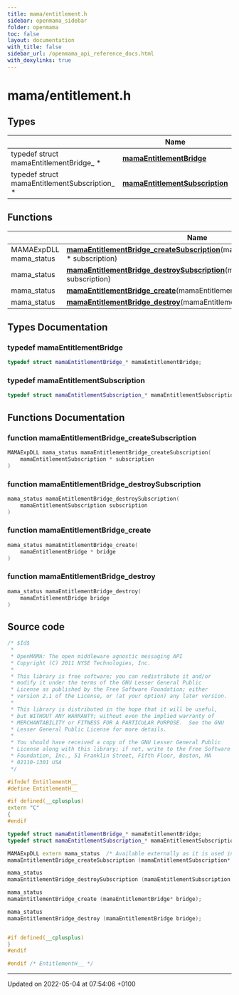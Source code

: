 ```yaml
---
title: mama/entitlement.h
sidebar: openmama_sidebar
folder: openmama
toc: false
layout: documentation
with_title: false
sidebar_url: /openmama_api_reference_docs.html
with_doxylinks: true
---
```


# mama/entitlement.h



## Types

|                | Name           |
| -------------- | -------------- |
| typedef struct mamaEntitlementBridge_ * | **[mamaEntitlementBridge](entitlement_8h.html#typedef-mamaentitlementbridge)**  |
| typedef struct mamaEntitlementSubscription_ * | **[mamaEntitlementSubscription](entitlement_8h.html#typedef-mamaentitlementsubscription)**  |

## Functions

|                | Name           |
| -------------- | -------------- |
| MAMAExpDLL mama_status | **[mamaEntitlementBridge_createSubscription](entitlement_8h.html#function-mamaentitlementbridge-createsubscription)**(mamaEntitlementSubscription * subscription) |
| mama_status | **[mamaEntitlementBridge_destroySubscription](entitlement_8h.html#function-mamaentitlementbridge-destroysubscription)**(mamaEntitlementSubscription subscription) |
| mama_status | **[mamaEntitlementBridge_create](entitlement_8h.html#function-mamaentitlementbridge-create)**(mamaEntitlementBridge * bridge) |
| mama_status | **[mamaEntitlementBridge_destroy](entitlement_8h.html#function-mamaentitlementbridge-destroy)**(mamaEntitlementBridge bridge) |

## Types Documentation

### typedef mamaEntitlementBridge

```cpp
typedef struct mamaEntitlementBridge_* mamaEntitlementBridge;
```


### typedef mamaEntitlementSubscription

```cpp
typedef struct mamaEntitlementSubscription_* mamaEntitlementSubscription;
```



## Functions Documentation

### function mamaEntitlementBridge_createSubscription

```cpp
MAMAExpDLL mama_status mamaEntitlementBridge_createSubscription(
    mamaEntitlementSubscription * subscription
)
```


### function mamaEntitlementBridge_destroySubscription

```cpp
mama_status mamaEntitlementBridge_destroySubscription(
    mamaEntitlementSubscription subscription
)
```


### function mamaEntitlementBridge_create

```cpp
mama_status mamaEntitlementBridge_create(
    mamaEntitlementBridge * bridge
)
```


### function mamaEntitlementBridge_destroy

```cpp
mama_status mamaEntitlementBridge_destroy(
    mamaEntitlementBridge bridge
)
```




## Source code

```cpp
/* $Id$
 *
 * OpenMAMA: The open middleware agnostic messaging API
 * Copyright (C) 2011 NYSE Technologies, Inc.
 *
 * This library is free software; you can redistribute it and/or
 * modify it under the terms of the GNU Lesser General Public
 * License as published by the Free Software Foundation; either
 * version 2.1 of the License, or (at your option) any later version.
 *
 * This library is distributed in the hope that it will be useful,
 * but WITHOUT ANY WARRANTY; without even the implied warranty of
 * MERCHANTABILITY or FITNESS FOR A PARTICULAR PURPOSE.  See the GNU
 * Lesser General Public License for more details.
 *
 * You should have received a copy of the GNU Lesser General Public
 * License along with this library; if not, write to the Free Software
 * Foundation, Inc., 51 Franklin Street, Fifth Floor, Boston, MA
 * 02110-1301 USA
 */

#ifndef EntitlementH__
#define EntitlementH__

#if defined(__cplusplus)
extern "C"
{
#endif

typedef struct mamaEntitlementBridge_* mamaEntitlementBridge;
typedef struct mamaEntitlementSubscription_* mamaEntitlementSubscription;

MAMAExpDLL extern mama_status  /* Available externally as it is used in entitlement bridges. */
mamaEntitlementBridge_createSubscription (mamaEntitlementSubscription* subscription);

mama_status
mamaEntitlementBridge_destroySubscription (mamaEntitlementSubscription subscription);

mama_status
mamaEntitlementBridge_create (mamaEntitlementBridge* bridge);

mama_status
mamaEntitlementBridge_destroy (mamaEntitlementBridge bridge);


#if defined(__cplusplus)
}
#endif

#endif /* EntitlementH__ */
```


-------------------------------

Updated on 2022-05-04 at 07:54:06 +0100
